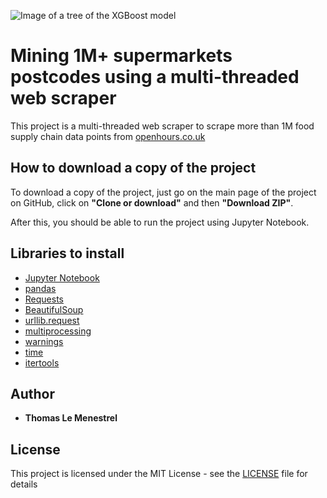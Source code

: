 ![Image of a tree of the XGBoost model](https://github.com/tlemenestrel/Mining_Food_Supply_Chain_Data/blob/master/Images/Scraper.jpg)

# Mining 1M+ supermarkets postcodes using a multi-threaded web scraper

This project is a multi-threaded web scraper to scrape more than 1M food supply chain data points from [openhours.co.uk](https://openhours.co.uk)

## How to download a copy of the project

To download a copy of the project, just go on the main page of the project on GitHub, click on **"Clone or download"** and then **"Download ZIP"**. 

After this, you should be able to run the project using Jupyter Notebook.

## Libraries to install

* [Jupyter Notebook](https://jupyter.org/install)
* [pandas](https://pandas.pydata.org/pandas-docs/stable/getting_started/install.html)
* [Requests](https://matplotlib.org/users/installing.html)
* [BeautifulSoup](https://scikit-learn.org/stable/install.html)
* [urllib.request](https://xgboost.readthedocs.io/en/latest/build.html)
* [multiprocessing](https://pypi.org/project/graphviz/)
* [warnings](https://pypi.org/project/graphviz/)
* [time](https://pypi.org/project/graphviz/)
* [itertools](https://pypi.org/project/graphviz/)

## Author

* **Thomas Le Menestrel** 

## License

This project is licensed under the MIT License - see the [LICENSE](https://github.com/tlemenestrel/Mining_Food_Supply_Chain_Data/blob/master/LICENSE) file for details
